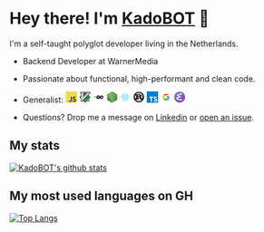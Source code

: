 # Hey there! I'm [**KadoBOT**](https://www.linkedin.com/in/rambrogi/) 👊

I'm a self-taught polyglot developer living in the Netherlands.
- Backend Developer at WarnerMedia
- Passionate about functional, high-performant and clean code.
- Generalist: <code><img title="Javascript" height="20" src="https://raw.githubusercontent.com/github/explore/80688e429a7d4ef2fca1e82350fe8e3517d3494d/topics/javascript/javascript.png"></code>
<code><img title="VIM" height="20" src="https://raw.githubusercontent.com/github/explore/80688e429a7d4ef2fca1e82350fe8e3517d3494d/topics/vim/vim.png"></code>
<code><img title="Go" height="20" src="https://raw.githubusercontent.com/github/explore/80688e429a7d4ef2fca1e82350fe8e3517d3494d/topics/go/go.png"></code>
<code><img title="Node.js" height="20" src="https://raw.githubusercontent.com/github/explore/80688e429a7d4ef2fca1e82350fe8e3517d3494d/topics/nodejs/nodejs.png"></code>
<code><img title="React" height="20" src="https://raw.githubusercontent.com/github/explore/80688e429a7d4ef2fca1e82350fe8e3517d3494d/topics/react/react.png"></code>
<code><img title="Rust" height="20" src="https://raw.githubusercontent.com/github/explore/80688e429a7d4ef2fca1e82350fe8e3517d3494d/topics/rust/rust.png"></code>
<code><img title="TypeScript" height="20" src="https://raw.githubusercontent.com/github/explore/80688e429a7d4ef2fca1e82350fe8e3517d3494d/topics/typescript/typescript.png"></code>
<code><img title="Google Cloud Platform" height="20" src="https://raw.githubusercontent.com/github/explore/80688e429a7d4ef2fca1e82350fe8e3517d3494d/topics/google/google.png"></code>
<code><img title="Emacs" height="20" src="https://raw.githubusercontent.com/github/explore/80688e429a7d4ef2fca1e82350fe8e3517d3494d/topics/emacs/emacs.png"></code>

- Questions? Drop me a message on [Linkedin](https://www.linkedin.com/in/rambrogi/) or [open an issue](https://github.com/KadoBOT/KadoBOT/issues?q=is%3Aissue+is%3Aopen+sort%3Aupdated-desc).

## My stats
[![KadoBOT's github stats](https://github-readme-stats.vercel.app/api?username=KadoBOT&count_private=true&show_icons=true&theme=synthwave)](https://github.com/anuraghazra/github-readme-stats)  

## My most used languages on GH
[![Top Langs](https://github-readme-stats.vercel.app/api/top-langs/?username=kadobot&theme=synthwave)](https://github.com/anuraghazra/github-readme-stats)
